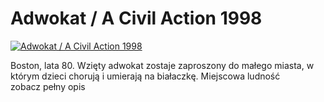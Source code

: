 Adwokat / A Civil Action 1998 
=============
[![Adwokat / A Civil Action 1998 ](http://vidos.pl/images/player.gif)](http://vidos.pl/adwokat-a-civil-action-1998)

 Boston, lata 80. Wzięty adwokat zostaje zaproszony do małego miasta, w którym dzieci chorują i umierają na białaczkę. Miejscowa ludność zobacz pełny opis
